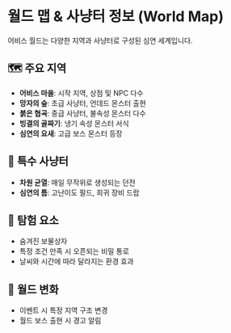 # 월드 맵 & 사냥터 정보 (World Map)

어비스 월드는 다양한 지역과 사냥터로 구성된 심연 세계입니다.

## 🗺 주요 지역
- **어비스 마을**: 시작 지역, 상점 및 NPC 다수
- **망자의 숲**: 초급 사냥터, 언데드 몬스터 출현
- **붉은 협곡**: 중급 사냥터, 불속성 몬스터 다수
- **빙결의 골짜기**: 냉기 속성 몬스터 서식
- **심연의 요새**: 고급 보스 몬스터 등장

## 🌋 특수 사냥터
- **차원 균열**: 매일 무작위로 생성되는 던전
- **심연의 틈**: 고난이도 필드, 희귀 장비 드랍

## 🎯 탐험 요소
- 숨겨진 보물상자
- 특정 조건 만족 시 오픈되는 비밀 통로
- 날씨와 시간에 따라 달라지는 환경 효과

## 🔁 월드 변화
- 이벤트 시 특정 지역 구조 변경
- 월드 보스 출현 시 경고 알림
